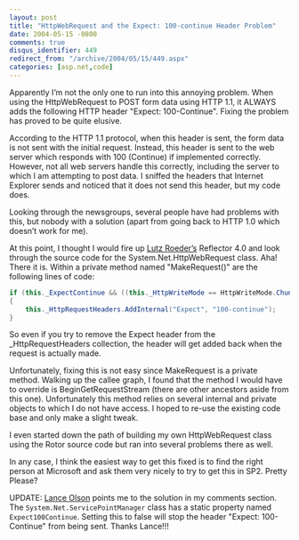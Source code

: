 ```yaml
---
layout: post
title: "HttpWebRequest and the Expect: 100-continue Header Problem"
date: 2004-05-15 -0800
comments: true
disqus_identifier: 449
redirect_from: "/archive/2004/05/15/449.aspx"
categories: [asp.net,code]
---
```

Apparently I’m not the only one to run into this annoying problem. When
using the HttpWebRequest to POST form data using HTTP 1.1, it ALWAYS
adds the following HTTP header "Expect: 100-Continue". Fixing the
problem has proved to be quite elusive.

According to the HTTP 1.1 protocol, when this header is sent, the form
data is not sent with the initial request. Instead, this header is sent
to the web server which responds with 100 (Continue) if implemented
correctly. However, not all web servers handle this correctly, including
the server to which I am attempting to post data. I sniffed the headers
that Internet Explorer sends and noticed that it does not send this
header, but my code does.

Looking through the newsgroups, several people have had problems with
this, but nobody with a solution (apart from going back to HTTP 1.0
which doesn’t work for me).

At this point, I thought I would fire up [Lutz
Roeder’s](http://www.aisto.com/roeder/dotnet/) Reflector 4.0 and look
through the source code for the System.Net.HttpWebRequest class. Aha!
There it is. Within a private method named "MakeRequest()" are the
following lines of code:

```csharp
if (this._ExpectContinue && ((this._HttpWriteMode == HttpWriteMode.Chunked) || (this._ContentLength > ((long) 0))))
{
    this._HttpRequestHeaders.AddInternal("Expect", "100-continue");
}
```

So even if you try to remove the Expect header from the
\_HttpRequestHeaders collection, the header will get added back when the
request is actually made.

Unfortunately, fixing this is not easy since MakeRequest is a private
method. Walking up the callee graph, I found that the method I would
have to override is BeginGetRequestStream (there are other ancestors
aside from this one). Unfortunately this method relies on several
internal and private objects to which I do not have access. I hoped to
re-use the existing code base and only make a slight tweak.

I even started down the path of building my own HttpWebRequest class
using the Rotor source code but ran into several problems there as well.

In any case, I think the easiest way to get this fixed is to find the
right person at Microsoft and ask them very nicely to try to get this in
SP2. Pretty Please?

UPDATE: [Lance Olson](http://blogs.msdn.com/lanceo/) points me to the
solution in my comments section. The `System.Net.ServicePointManager`
class has a static property named `Expect100Continue`. Setting this to
false will stop the header "Expect: 100-Continue" from being sent.
Thanks Lance!!!

